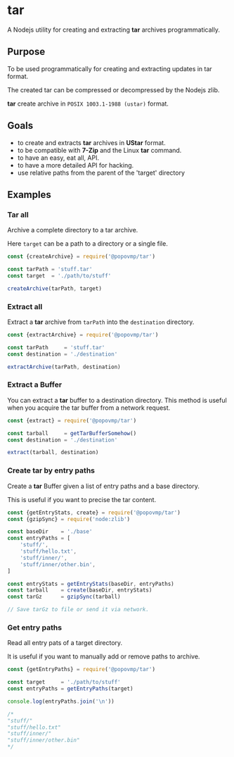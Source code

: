 # tar

A Nodejs utility for creating and extracting __tar__ archives programmatically.

## Purpose

To be used programmatically for creating and extracting updates in tar format.

The created tar can be compressed or decompressed by the Nodejs zlib. 

__tar__ create archive in `POSIX 1003.1-1988 (ustar)` format.

## Goals

- to create and extracts __tar__ archives in __UStar__ format.
- to be compatible with __7-Zip__ and the Linux __tar__  command.
- to have an easy, eat all, API.
- to have a more detailed API for hacking.
- use relative paths from the parent of the 'target' directory

## Examples

### Tar all

Archive a complete directory to a tar archive.

Here `target` can be a path to a directory or a single file. 

```JavaScript
const {createArchive} = require('@popovmp/tar')

const tarPath = 'stuff.tar'
const target  = './path/to/stuff'

createArchive(tarPath, target)
```

### Extract all

Extract a __tar__ archive from `tarPath` into the `destination` directory. 

```JavaScript
const {extractArchive} = require('@popovmp/tar')

const tarPath     = 'stuff.tar'
const destination = './destination'

extractArchive(tarPath, destination)
```

### Extract a Buffer

You can extract a __tar__ buffer to a destination directory.
This method is useful when you acquire the tar buffer from a network request.

```JavaScript
const {extract} = require('@popovmp/tar')

const tarball     = getTarBufferSomehow()
const destination = './destination'

extract(tarball, destination)
```

### Create tar by entry paths

Create a __tar__ Buffer given a list of entry paths and a base directory.

This is useful if you want to precise the tar content. 

```JavaScript
const {getEntryStats, create} = require('@popovmp/tar')
const {gzipSync} = require('node:zlib')

const baseDir    = './base'
const entryPaths = [
	'stuff/',
	'stuff/hello.txt',
	'stuff/inner/',
	'stuff/inner/other.bin',
]

const entryStats = getEntryStats(baseDir, entryPaths)
const tarball    = create(baseDir, entryStats)
const tarGz      = gzipSync(tarball)

// Save tarGz to file or send it via network.
```

### Get entry paths

Read all entry pats of a target directory.

It is useful if you want to manually add or remove paths to archive.

```JavaScript
const {getEntryPaths} = require('@popovmp/tar')

const target     = './path/to/stuff'
const entryPaths = getEntryPaths(target)

console.log(entryPaths.join('\n'))    

/* 
"stuff/"
"stuff/hello.txt"
"stuff/inner/"
"stuff/inner/other.bin"
*/
```
